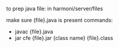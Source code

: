 to prep java file:
  in harmoni/server/files

  make sure {file}.java is present
  commands:
   - javac {file}.java
   - jar cfe {file}.jar {class name} {file}.class
   
